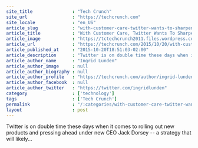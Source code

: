 ```yaml
---
site_title               : "Tech Crunch"
site_url                 : "https://techcrunch.com"
site_locale              : "en_US"
article_slug             : "with-customer-care-twitter-wants-to-sharpen-its-profile-as-a-platform-to-do-business"
article_title            : "With Customer Care, Twitter Wants To Sharpen Its Profile As A Platform To Do Business"
article_image            : "https://tctechcrunch2011.files.wordpress.com/2015/10/twitter-up.png?w=764&h=400&crop=1"
article_url              : "https://techcrunch.com/2015/10/20/with-customer-care-twitter-wants-to-sharpen-its-profile-as-a-platform-to-do-business/"
article_published_at     : "2015-10-20T18:51:03-02:00"
article_description      : "Twitter is on double time these days when it comes to rolling out new products and pressing ahead under new CEO Jack Dorsey -- a strategy that will likely..."
article_author_name      : "Ingrid Lunden"
article_author_image     : null
article_author_biography : null
article_author_profile   : "https://techcrunch.com/author/ingrid-lunden/"
article_author_facebook  : null
article_author_twitter   : "https://twitter.com/ingridlunden"
category                 : ['technology']
tags                     : ['Tech Crunch']
permalink                : "/:categories/with-customer-care-twitter-wants-to-sharpen-its-profile-as-a-platform-to-do-business/"
layout                   : post
---
```


Twitter is on double time these days when it comes to rolling out new products and pressing ahead under new CEO Jack Dorsey -- a strategy that will likely...
